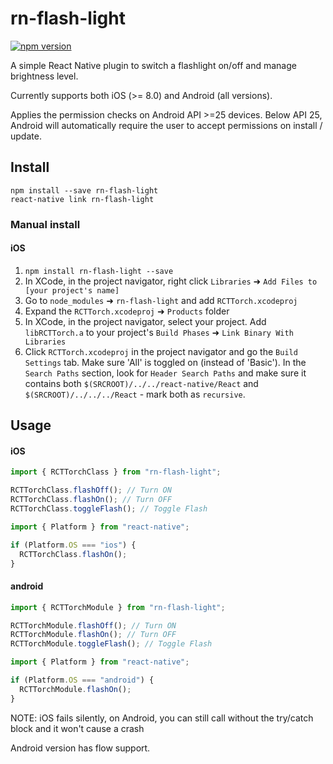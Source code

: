 # rn-flash-light

[![npm version](https://badge.fury.io/js/rn-flash-light.svg)](https://badge.fury.io/js/rn-flash-light)

A simple React Native plugin to switch a flashlight on/off and manage brightness level.

Currently supports both iOS (>= 8.0) and Android (all versions).

Applies the permission checks on Android API >=25 devices. Below API 25, Android will automatically require the user to accept permissions on install / update.

## Install

```shell
npm install --save rn-flash-light
react-native link rn-flash-light
```

### Manual install

#### iOS

1. `npm install rn-flash-light --save`
2. In XCode, in the project navigator, right click `Libraries` ➜ `Add Files to [your project's name]`
3. Go to `node_modules` ➜ `rn-flash-light` and add `RCTTorch.xcodeproj`
4. Expand the `RCTTorch.xcodeproj` ➜ `Products` folder
5. In XCode, in the project navigator, select your project. Add `libRCTTorch.a` to your project's `Build Phases` ➜ `Link Binary With Libraries`
6. Click `RCTTorch.xcodeproj` in the project navigator and go the `Build Settings` tab. Make sure 'All' is toggled on (instead of 'Basic'). In the `Search Paths` section, look for `Header Search Paths` and make sure it contains both `$(SRCROOT)/../../react-native/React` and `$(SRCROOT)/../../../React` - mark both as `recursive`.

## Usage

#### iOS

```js
import { RCTTorchClass } from "rn-flash-light";

RCTTorchClass.flashOff(); // Turn ON
RCTTorchClass.flashOn(); // Turn OFF
RCTTorchClass.toggleFlash(); // Toggle Flash

import { Platform } from "react-native";

if (Platform.OS === "ios") {
  RCTTorchClass.flashOn();
}
```

#### android

```js
import { RCTTorchModule } from "rn-flash-light";

RCTTorchModule.flashOff(); // Turn ON
RCTTorchModule.flashOn(); // Turn OFF
RCTTorchModule.toggleFlash(); // Toggle Flash

import { Platform } from "react-native";

if (Platform.OS === "android") {
  RCTTorchModule.flashOn();
}
```

NOTE:
iOS fails silently, on Android, you can still call without the try/catch block and it won't cause a crash

Android version has flow support.
